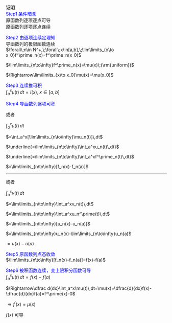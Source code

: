 **证明**  
<font color=blue>Step1 条件暗含</font>  
原函数列逐项逐点可导  
原函数列逐项逐点连续  
  
<font color=blue>Step2 由逐项连续定理知</font>  
导函数列的极限函数连续  
$\forall\;n\in N^+,\;\forall\;x\in[a,b],\;\lim\limits_{x\to x_0}f^\prime_n(x)=f^\prime_n(x_0)$  
  
$\lim\limits_{n\to\infty}f^\prime_n(x)=\mu(x)\;(\rm{uniform})$  
  
$\Rightarrow\lim\limits_{x\to x_0}\mu(x)=\mu(x_0)$  
  
<font color=blue>Step3 连续推可积</font>  
$\int_a^x\mu(t)\,dt=I(x),\;x\in[a,b]$  
  
<font color=blue>Step4 导函数列逐项可积</font>  
  
或者  
  
$\int_a^x\mu(t)\,dt$  
  
$=\int_a^x[\lim\limits_{n\to\infty}\mu_n(t)]\,dt$  
  
$\underline{=\lim\limits_{n\to\infty}\int_a^xu_n(t)\,dt}$  
  
$\underline{=\lim\limits_{n\to\infty}\int_a^xf^\prime_n(t)\,dt}$  
  
$=\lim\limits_{n\to\infty}[f_n(x)-f_n(a)]$  
  
---  
  
或者  
  
$\int_a^xv(t)\,dt$  
  
$=\lim\limits_{n\to\infty}\int_a^xv_n(t)\,dt$  
  
$=\lim\limits_{n\to\infty}\int_a^xu_n^\prime(t)\,dt$  
  
$=\lim\limits_{n\to\infty}[u_n(x)-u_n(a)]$  
  
$=\lim\limits_{n\to\infty}u_n(x)-\lim\limits_{n\to\infty}u_n(a)$  
  
$=u(x)-u(a)$  
  
<font color=blue>Step5 原函数列点态收敛</font>  
$\lim\limits_{n\to\infty}[f_n(x)-f_n(a)]=f(x)-f(a)$  
  
<font color=blue>Step6 被积函数连续，变上限积分函数可导</font>  
$\int_a^x\mu(t)\,dt=f(x)-f(a)$  
  
$\Rightarrow\dfrac d{dx}\int_a^x\mu(t)\,dt=\mu(x)=\dfrac{d}{dx}f(x)-\dfrac{d}{dx}f(a)=f^\prime(x)-0$  
  
$\Rightarrow f^\prime(x)=\mu(x)$  
  
$f(x)$ 可导  
  
